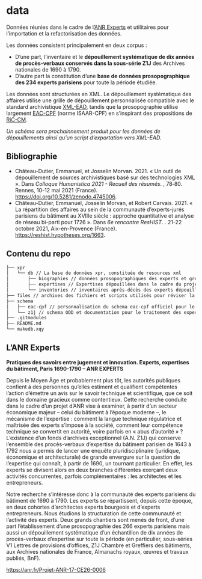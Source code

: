 # data
Données réunies dans le cadre de l’[ANR Experts](https://experts.huma-num.fr) et utilitaires pour l’importation et la refactorisation des données.

Les données consistent principalement en deux corpus : 

- D’une part, l’inventaire et le **dépouillement systématique de dix années de procès-verbaux conservés dans la sous-série Z1J** des Archives nationales de 1690 à 1790. 
- D’autre part la constitution d’une **base de données prosopographique des 234 experts parisiens** pour toute la période étudiée.

Les données sont structurées en XML. Le dépouillement systématique des affaires utilise une grille de dépouillement personnalisée compatible avec le standard archivistique [XML-EAD](https://www.loc.gov/ead/EAD3taglib/), tandis que la prosopographie utilise largement [EAC-CPF](https://eac.staatsbibliothek-berlin.de/) (norme ISAAR-CPF) en s’inspirant des propositions de [RiC-CM](https://www.ica.org/fr/records-in-contexts-modele-conceptuel).

*Un schéma sera prochainnement produit pour les données de dépouillements ainsi qu’un script d’exportation vers XML-EAD.*

## Bibliographie

- Château-Dutier, Emmanuel, et Josselin Morvan. 2021. « Un outil de dépouillement de sources archivistiques basé sur des technologies XML ». Dans *Colloque Humanistica 2021 - Recueil des résumés*. , 78‑80. Rennes, 10-12 mai 2021 (France). https://doi.org/10.5281/zenodo.4745006.
- Château-Dutier, Emmanuel, Josselin Morvan, et Robert Carvais. 2021. « La répartition des affaires au sein de la communauté d’experts-jurés parisiens du bâtiment au XVIIIe siècle : approche quantitative et analyse de réseau bi-parti pour 1726 ». Dans *6e rencontre ResHIST*. . 21-22 octobre 2021, Aix-en-Provence (France). https://reshist.hypotheses.org/1663.

## Contenu du repo
```bash
├── xpr
│   └── db // La base de données xpr, constituée de resources xml
│       ├── biographies // données prosopographiques des experts et greffiers du bâtiments
│       ├── expertises // Expertises dépouillées dans le cadre du projet
│       └── inventories // inventaires après-décès des experts dépouillés dans le cadre du projet
├── files // archives des fichiers et scripts utilisés pour réviser la base de données xpr 
├── schema
│   ├── eac-cpf // personnalisation du schema eac-cpf officiel pour le projet xpr (SAA-SDT/eac-cpf-schema)
│   └── z1j // schema ODD et documentation pour le traitement des expertises z1j
├── .gitmodules
├── README.md
└── makedb.xqy
```

## L’ANR Experts

**Pratiques des savoirs entre jugement et innovation. Experts, expertises du bâtiment, Paris 1690-1790 – ANR EXPERTS**

Depuis le Moyen Âge et probablement plus tôt, les autorités publiques confient à des personnes qu’elles estiment et qualifient compétentes l’action d’émettre un avis sur le savoir technique et scientifique, que ce soit dans le domaine gracieux comme contentieux. Cette recherche conduite dans le cadre d’un projet d’ANR vise à examiner, à partir d’un secteur économique majeur – celui du bâtiment à l’époque moderne –, le mécanisme de l’expertise : comment la langue technique régulatrice et maîtrisée des experts s’impose à la société, comment leur compétence technique se convertit en autorité, voire parfois en « abus d’autorité » ? L’existence d’un fonds d’archives exceptionnel (A.N. Z1J) qui conserve l’ensemble des procès-verbaux d’expertise du bâtiment parisien de 1643 à 1792 nous a permis de lancer une enquête pluridisciplinaire (juridique, économique et architecturale) de grande envergure sur la question de l’expertise qui connaît, à partir de 1690, un tournant particulier. En effet, les experts se divisent alors en deux branches différentes exerçant deux activités concurrentes, parfois complémentaires : les architectes et les entrepreneurs.

Notre recherche s’intéresse donc à la communauté des experts parisiens du bâtiment de 1690 à 1790. Les experts se répartissent, depuis cette époque, en deux cohortes d’architectes experts bourgeois et d’experts entrepreneurs. Nous étudions la structuration de cette communauté et l’activité des experts. Deux grands chantiers sont menés de front, d’une part l’établissement d’une prosopographie des 266 experts parisiens mais aussi un dépouillement systématique d’un échantillon de dix années de procès-verbaux d’expertise sur toute la période (en particulier, sous-séries V1 Lettres de provisions d’offices, Z1J Chambre et Greffiers des bâtiments, aux Archives nationales de France, Almanachs royaux, œuvres et travaux publiés, BnF).

https://anr.fr/Projet-ANR-17-CE26-0006
